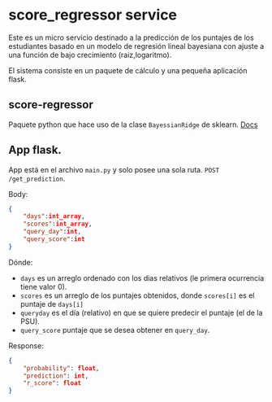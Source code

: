 # score_regressor service
Este es un micro servicio destinado a la predicción de los puntajes de los estudiantes basado en un modelo de regresión 
lineal bayesiana con ajuste a una función de bajo crecimiento (raiz,logaritmo).

El sistema consiste en un paquete de cálculo y una pequeña aplicación flask.

## score-regressor
Paquete python que hace uso de la clase `BayessianRidge` de sklearn. [Docs](https://github.com/educa-labs/tuniversidad-scores-ms/blob/master/score_regressor/README.md)


## App flask.

App está en el archivo `main.py` y solo posee una sola ruta. `POST /get_prediction`.

Body:
```json
{
    "days":int_array, 
    "scores":int_array,
    "query_day":int,
    "query_score":int
}
```
Dónde:

* `days` es un arreglo ordenado con los dias relativos (le primera ocurrencia tiene valor 0).
* `scores` es un arreglo de los puntajes obtenidos, donde `scores[i]` es el puntaje de `days[i]`
* `queryday` es el día (relativo) en que se quiere predecir el puntaje (el de la PSU).
* `query_score` puntaje que se desea obtener en `query_day`.
 
Response:
```json
{
    "probability": float,
    "prediction": int,
    "r_score": float
}
```


